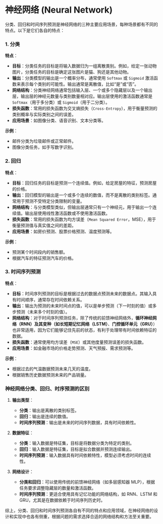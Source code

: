 # 神经网络 (Neural Network)

分类、回归和时间序列预测是神经网络的三种主要应用场景，每种场景都有不同的特点。以下是它们各自的特点：

### 1. 分类
**特点**：
- **目标**：分类任务的目标是将输入数据归为一组离散类别。例如，给定一张动物图片，分类任务的目标是确定这张图片是猫、狗还是其他动物。
- **输出**：分类模型的输出是一个概率分布，通常使用 `Softmax` 或 `Sigmoid` 激活函数来表示每个类别的可能性。输出通常是离散值，比如“是”或“否”。
- **网络结构**：分类神经网络通常包括输入层、一个或多个隐藏层以及一个输出层，输出层的神经元数量与类别数量相对应。输出层使用的激活函数通常是 `Softmax`（用于多分类）或 `Sigmoid`（用于二分类）。
- **损失函数**：常用的损失函数为交叉熵损失（`Cross-Entropy`），用于衡量预测的类别概率与实际类别之间的误差。
- **应用场景**：如图像分类、语音识别、文本分类等。

**示例**：
- 邮件分类为垃圾邮件或正常邮件。
- 图像分类任务，如手写数字识别。

### 2. 回归
**特点**：
- **目标**：回归任务的目标是预测一个连续值。例如，给定房屋的特征，预测房屋的价格。
- **输出**：回归模型的输出是一个或多个连续的数值，而不是离散的类别标签。通常用于预测不受特定分类限制的变量。
- **网络结构**：与分类模型类似，但输出层通常只有一个神经元，用于输出一个连续值。输出层使用线性激活函数或不使用激活函数。
- **损失函数**：常用的损失函数为均方误差（`Mean Squared Error`，MSE），用于衡量预测值与真实值之间的差距。
- **应用场景**：如房价预测、股票价格预测、温度预测等。

**示例**：
- 预测某个时间段内的销售额。
- 根据汽车的特征预测汽车的价格。

### 3. 时间序列预测
**特点**：
- **目标**：时间序列预测的目标是根据过去的数据点预测未来的数据点。其输入具有时间顺序，通常存在时间依赖关系。
- **输出**：输出为预测的未来时间点的值，可以是单步预测（下一时刻的值）或多步预测（未来多个时刻的值）。
- **网络结构**：对于时间序列预测任务，除了传统的前馈神经网络外，**循环神经网络（RNN）**及其变种（如**长短期记忆网络（LSTM）**、**门控循环单元（GRU）**）也非常适用，因为它们能够记住先前的状态，有利于处理带有时间依赖特征的数据。
- **损失函数**：通常使用均方误差（`MSE`）或其他度量预测误差的损失函数。
- **应用场景**：如金融市场的价格走势预测、天气预报、需求预测等。

**示例**：
- 根据过去的气温数据预测未来几天的温度。
- 根据销售历史数据预测未来的产品销量。

### 神经网络分类、回归、时序预测的区别
1. **输出类型**：
   - **分类**：输出是离散的类别标签。
   - **回归**：输出是连续的数值。
   - **时间序列预测**：输出是未来的时间序列数据，具有时间依赖性。

2. **数据特征**：
   - **分类**：输入数据是特征集，目标是将数据分类为特定的类别。
   - **回归**：输入数据是特征集，目标是拟合数据并预测连续输出。
   - **时间序列预测**：输入数据具有时间依赖特性，模型必须考虑时间的连续性。

3. **网络设计**：
   - **分类和回归**：可以使用传统的前馈神经网络（如多层感知器 MLP），根据任务要求调整隐藏层的数量和激活函数。
   - **时间序列预测**：更适合使用具有记忆功能的网络结构，如 RNN、LSTM 和 GRU，尤其是在数据依赖于时间序列历史时。

综上，分类、回归和时间序列预测各自有不同的特点和应用领域，在神经网络的设计和实现中也各有侧重，根据问题的需求选择合适的网络结构和方法至关重要。
